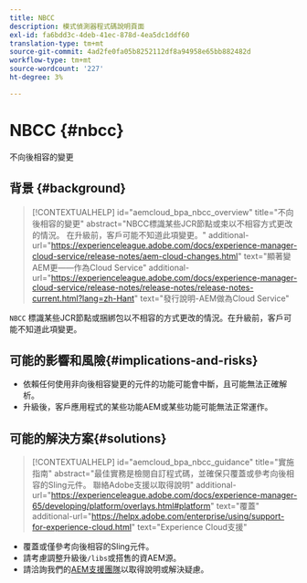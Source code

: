 ```yaml
---
title: NBCC
description: 模式偵測器程式碼說明頁面
exl-id: fa6bdd3c-4deb-41ec-878d-4ea5dc1ddf60
translation-type: tm+mt
source-git-commit: 4ad2fe0fa05b8252112df8a94958e65bb882482d
workflow-type: tm+mt
source-wordcount: '227'
ht-degree: 3%

---
```


# NBCC {#nbcc}

不向後相容的變更

## 背景 {#background}

>[!CONTEXTUALHELP]
>id="aemcloud_bpa_nbcc_overview"
>title="不向後相容的變更"
>abstract="NBCC標識某些JCR節點或束以不相容方式更改的情況。 在升級前，客戶可能不知道此項變更。"
>additional-url="https://experienceleague.adobe.com/docs/experience-manager-cloud-service/release-notes/aem-cloud-changes.html" text="顯著變AEM更——作為Cloud Service"
>additional-url="https://experienceleague.adobe.com/docs/experience-manager-cloud-service/release-notes/release-notes/release-notes-current.html?lang=zh-Hant" text="發行說明-AEM做為Cloud Service"

`NBCC` 標識某些JCR節點或捆綁包以不相容的方式更改的情況。在升級前，客戶可能不知道此項變更。

## 可能的影響和風險{#implications-and-risks}

* 依賴任何使用非向後相容變更的元件的功能可能會中斷，且可能無法正確解析。
* 升級後，客戶應用程式的某些功能AEM或某些功能可能無法正常運作。

## 可能的解決方案{#solutions}

>[!CONTEXTUALHELP]
>id="aemcloud_bpa_nbcc_guidance"
>title="實施指南"
>abstract="最佳實務是檢閱自訂程式碼，並確保只覆蓋或參考向後相容的Sling元件。 聯絡Adobe支援以取得說明"
>additional-url="https://experienceleague.adobe.com/docs/experience-manager-65/developing/platform/overlays.html#platform" text="覆蓋"
>additional-url="https://helpx.adobe.com/enterprise/using/support-for-experience-cloud.html" text="Experience Cloud支援"

* 覆蓋或僅參考向後相容的Sling元件。
* 請考慮調整升級後`/libs`或搭售的資AEM源。
* 請洽詢我們的[AEM支援團隊](https://helpx.adobe.com/enterprise/using/support-for-experience-cloud.html)以取得說明或解決疑慮。
